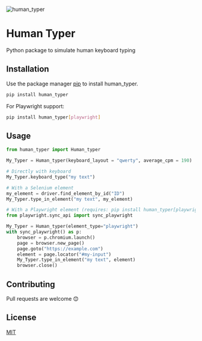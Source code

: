 ![human_typer](https://socialify.git.ci/UnMars/human_typer/image?forks=1&language=1&name=1&owner=1&stargazers=1&theme=Light)

# Human Typer

Python package to simulate human keyboard typing

## Installation

Use the package manager [pip](https://pypi.org/project/human_typer/) to install human_typer.

```bash
pip install human_typer
```

For Playwright support:

```bash
pip install human_typer[playwright]
```

## Usage

```python
from human_typer import Human_typer

My_Typer = Human_typer(keyboard_layout = "qwerty", average_cpm = 190)

# Directly with keyboard
My_Typer.keyboard_type("my text")

# With a Selenium element
my_element = driver.find_element_by_id("ID")
My_Typer.type_in_element("my text", my_element)

# With a Playwright element (requires: pip install human_typer[playwright])
from playwright.sync_api import sync_playwright

My_Typer = Human_typer(element_type="playwright")
with sync_playwright() as p:
    browser = p.chromium.launch()
    page = browser.new_page()
    page.goto("https://example.com")
    element = page.locator("#my-input")
    My_Typer.type_in_element("my text", element)
    browser.close()
```

## Contributing

Pull requests are welcome 😊

## License

[MIT](https://choosealicense.com/licenses/mit/)
